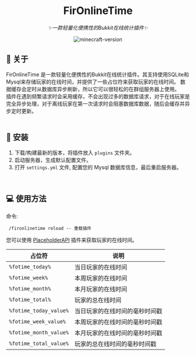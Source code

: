 <div align="center">  

# FirOnlineTime
_✨一款轻量化便携性的Bukkit在线统计插件✨_
</div>

<p align="center">
    <img src="https://img.shields.io/badge/支持版本-1.18 ~ 1.21.4-brightgreen?style=flat-square" alt="minecraft-version">
</p>

## 📌 关于
FirOnlineTime 是一款轻量化便携性的Bukkit在线统计插件。其支持使用SQLite和Mysql来存储玩家的在线时间，并提供了一些占位符来获取玩家的在线时间。
数据缓存会定时从数据库异步刷新，所以它可以很轻松的在群组服务器上使用。  
插件在遇到频繁请求时会采用缓存，不会出现过多的数据库请求，对于在线玩家是完全异步处理，对于离线玩家在第一次请求时会阻塞数据库数据，随后会缓存并异步定时更新。   
<br />

## 🔨 安装
1. 下载/构建最新的版本，将插件放入 `plugins` 文件夹。
2. 启动服务器，生成默认配置文件。
3. 打开 `settings.yml` 文件, 配置您的 Mysql 数据库信息，最后重启服务器。     
<br />
  
## 💻 使用方法
命令: 
```
 /fironlinetime reload -- 重载插件
```
您可以使用 [PlaceholderAPI](https://www.spigotmc.org/resources/placeholderapi.6245)  插件来获取玩家的在线时间。

| 占位符                 | 说明 |
|---------------------| --- |
| `%fotime_today%`    | 当日玩家的在线时间 |
| `%fotime_week%`     | 本周玩家的在线时间 |
| `%fotime_month%`    | 本月玩家的在线时间 |
| `%fotime_total%`    | 玩家的总在线时间 |
| `%fotime_today_value%` | 当日玩家的在线时间的毫秒时间戳 |
| `%fotime_week_value%` | 本周玩家的在线时间的毫秒时间戳 |
| `%fotime_month_value%` | 本月玩家的在线时间的毫秒时间戳 |
| `%fotime_total_value%` | 玩家的总在线时间的毫秒时间戳 |
